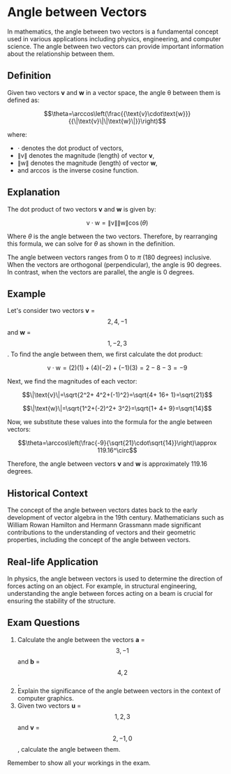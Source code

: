 # Angle between Vectors

In mathematics, the angle between two vectors is a fundamental concept used in various applications including physics, engineering, and computer science. The angle between two vectors can provide important information about the relationship between them.

## Definition

Given two vectors **v** and **w** in a vector space, the angle θ between them is defined as:

$$\theta=\arccos\left(\frac{{\text{v}\cdot\text{w}}}{{\|\text{v}\|\|\text{w}\|}}\right)$$

where:
- $\cdot$ denotes the dot product of vectors,
- $\|\text{v}\|$ denotes the magnitude (length) of vector **v**,
- $\|\text{w}\|$ denotes the magnitude (length) of vector **w**,
- and $\arccos$ is the inverse cosine function.

## Explanation

The dot product of two vectors **v** and **w** is given by:

$$\text{v}\cdot\text{w}=\|\text{v}\|\|\text{w}\|\cos(\theta)$$

Where $\theta$ is the angle between the two vectors. Therefore, by rearranging this formula, we can solve for $\theta$ as shown in the definition.

The angle between vectors ranges from 0 to $\pi$ (180 degrees) inclusive. When the vectors are orthogonal (perpendicular), the angle is 90 degrees. In contrast, when the vectors are parallel, the angle is 0 degrees.

## Example

Let's consider two vectors **v** = $$2, 4,-1$$ and **w** = $$1,-2, 3$$. To find the angle between them, we first calculate the dot product:

$$\text{v}\cdot\text{w}=(2)(1)+(4)(-2)+(-1)(3)= 2- 8- 3=-9$$

Next, we find the magnitudes of each vector:

$$\|\text{v}\|=\sqrt{2^2+ 4^2+(-1)^2}=\sqrt{4+ 16+ 1}=\sqrt{21}$$

$$\|\text{w}\|=\sqrt{1^2+(-2)^2+ 3^2}=\sqrt{1+ 4+ 9}=\sqrt{14}$$

Now, we substitute these values into the formula for the angle between vectors:

$$\theta=\arccos\left(\frac{-9}{\sqrt{21}\cdot\sqrt{14}}\right)\approx 119.16^\circ$$

Therefore, the angle between vectors **v** and **w** is approximately 119.16 degrees.

## Historical Context

The concept of the angle between vectors dates back to the early development of vector algebra in the 19th century. Mathematicians such as William Rowan Hamilton and Hermann Grassmann made significant contributions to the understanding of vectors and their geometric properties, including the concept of the angle between vectors.

## Real-life Application

In physics, the angle between vectors is used to determine the direction of forces acting on an object. For example, in structural engineering, understanding the angle between forces acting on a beam is crucial for ensuring the stability of the structure.

## Exam Questions

1. Calculate the angle between the vectors **a** = $$3,-1$$ and **b** = $$4, 2$$.
2. Explain the significance of the angle between vectors in the context of computer graphics.
3. Given two vectors **u** = $$1, 2, 3$$ and **v** = $$2,-1, 0$$, calculate the angle between them.

Remember to show all your workings in the exam.